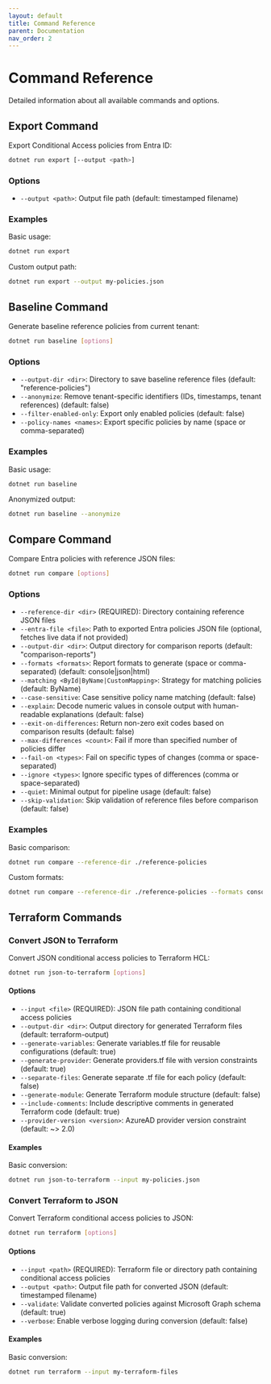 ```yaml
---
layout: default
title: Command Reference
parent: Documentation
nav_order: 2
---
```


# Command Reference

Detailed information about all available commands and options.

## Export Command

Export Conditional Access policies from Entra ID:

```bash
dotnet run export [--output <path>]
```

### Options

- `--output <path>`: Output file path (default: timestamped filename)

### Examples

Basic usage:

```bash
dotnet run export
```

Custom output path:

```bash
dotnet run export --output my-policies.json
```

## Baseline Command

Generate baseline reference policies from current tenant:

```bash
dotnet run baseline [options]
```

### Options

- `--output-dir <dir>`: Directory to save baseline reference files (default: "reference-policies")
- `--anonymize`: Remove tenant-specific identifiers (IDs, timestamps, tenant references) (default: false)
- `--filter-enabled-only`: Export only enabled policies (default: false)
- `--policy-names <names>`: Export specific policies by name (space or comma-separated)

### Examples

Basic usage:

```bash
dotnet run baseline
```

Anonymized output:

```bash
dotnet run baseline --anonymize
```

## Compare Command

Compare Entra policies with reference JSON files:

```bash
dotnet run compare [options]
```

### Options

- `--reference-dir <dir>` (REQUIRED): Directory containing reference JSON files
- `--entra-file <file>`: Path to exported Entra policies JSON file (optional, fetches live data if not provided)
- `--output-dir <dir>`: Output directory for comparison reports (default: "comparison-reports")
- `--formats <formats>`: Report formats to generate (space or comma-separated) (default: console|json|html)
- `--matching <ById|ByName|CustomMapping>`: Strategy for matching policies (default: ByName)
- `--case-sensitive`: Case sensitive policy name matching (default: false)
- `--explain`: Decode numeric values in console output with human-readable explanations (default: false)
- `--exit-on-differences`: Return non-zero exit codes based on comparison results (default: false)
- `--max-differences <count>`: Fail if more than specified number of policies differ
- `--fail-on <types>`: Fail on specific types of changes (comma or space-separated)
- `--ignore <types>`: Ignore specific types of differences (comma or space-separated)
- `--quiet`: Minimal output for pipeline usage (default: false)
- `--skip-validation`: Skip validation of reference files before comparison (default: false)

### Examples

Basic comparison:

```bash
dotnet run compare --reference-dir ./reference-policies
```

Custom formats:

```bash
dotnet run compare --reference-dir ./reference-policies --formats console json csv
```

## Terraform Commands

### Convert JSON to Terraform

Convert JSON conditional access policies to Terraform HCL:

```bash
dotnet run json-to-terraform [options]
```

#### Options

- `--input <file>` (REQUIRED): JSON file path containing conditional access policies
- `--output-dir <dir>`: Output directory for generated Terraform files (default: terraform-output)
- `--generate-variables`: Generate variables.tf file for reusable configurations (default: true)
- `--generate-provider`: Generate providers.tf file with version constraints (default: true)
- `--separate-files`: Generate separate .tf file for each policy (default: false)
- `--generate-module`: Generate Terraform module structure (default: false)
- `--include-comments`: Include descriptive comments in generated Terraform code (default: true)
- `--provider-version <version>`: AzureAD provider version constraint (default: ~> 2.0)

#### Examples

Basic conversion:

```bash
dotnet run json-to-terraform --input my-policies.json
```

### Convert Terraform to JSON

Convert Terraform conditional access policies to JSON:

```bash
dotnet run terraform [options]
```

#### Options

- `--input <path>` (REQUIRED): Terraform file or directory path containing conditional access policies
- `--output <path>`: Output file path for converted JSON (default: timestamped filename)
- `--validate`: Validate converted policies against Microsoft Graph schema (default: true)
- `--verbose`: Enable verbose logging during conversion (default: false)

#### Examples

Basic conversion:

```bash
dotnet run terraform --input my-terraform-files
```

